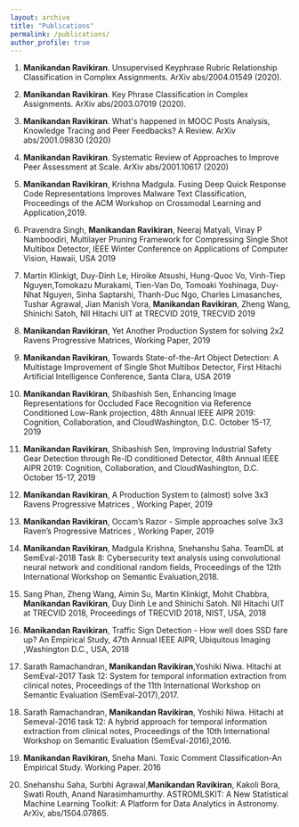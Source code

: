 ```yaml
---
layout: archive
title: "Publications"
permalink: /publications/
author_profile: true
---
```

1. <b>Manikandan Ravikiran</b>. <a href="http://arxiv.org/abs/2004.01549" style="text-decoration: none;">Unsupervised Keyphrase Rubric Relationship Classification in Complex Assignments</a>. ArXiv abs/2004.01549 (2020).

2. <b>Manikandan Ravikiran</b>. <a href="https://arxiv.org/abs/2003.07019" style="text-decoration: none;"> Key Phrase Classification in Complex Assignments</a>. ArXiv abs/2003.07019 (2020).

3. <b>Manikandan Ravikiran</b>. <a href="https://arxiv.org/abs/2001.09830" style="text-decoration: none;">What's happened in MOOC Posts Analysis, Knowledge Tracing and Peer Feedbacks? A Review</a>. ArXiv abs/2001.09830 (2020)

4. <b>Manikandan Ravikiran</b>. <a href="https://arxiv.org/abs/2001.10617" style="text-decoration: none;">Systematic Review of Approaches to Improve Peer Assessment at Scale</a>. ArXiv abs/2001.10617 (2020)

5. <b>Manikandan Ravikiran</b>, Krishna Madgula. <a href="https://dl.acm.org/doi/10.1145/3326459.3329166" style="text-decoration: none;">Fusing Deep Quick Response Code Representations Improves Malware Text Classification</a>, Proceedings of the ACM Workshop on Crossmodal Learning and Application,2019.

6. Pravendra Singh, <b>Manikandan Ravikiran</b>, Neeraj Matyali, Vinay P Namboodiri, <a href="https://arxiv.org/abs/1811.08342" style="text-decoration: none;">Multilayer Pruning Framework for Compressing Single Shot Multibox Detector</a>, IEEE Winter Conference on Applications of Computer Vision, Hawaii, USA 2019

7. Martin Klinkigt, Duy-Dinh Le, Hiroike Atsushi, Hung-Quoc Vo, Vinh-Tiep Nguyen,Tomokazu Murakami, Tien-Van Do, Tomoaki Yoshinaga, Duy-Nhat Nguyen, Sinha Saptarshi, Thanh-Duc Ngo, Charles Limasanches, Tushar Agrawal, Jian Manish Vora,
<b>Manikandan Ravikiran</b>, Zheng Wang, Shinichi Satoh, <a href="https://www-nlpir.nist.gov/projects/tvpubs/tv19.papers/nii_hitachi_uit.pdf" style="text-decoration: none;"> NII Hitachi UIT at TRECVID 2019</a>, TRECVID 2019

8. <b>Manikandan Ravikiran</b>, <a href="https://manikandan-ravikiran.github.io/files/2x2rpm1.pdf" style="text-decoration: none;">Yet Another Production System for solving 2x2 Ravens Progressive Matrices</a>, Working Paper, 2019

9. <b>Manikandan Ravikiran</b>, <a href="https://manikandan-ravikiran.github.io/files/AIconf_ssd.pdf" style="text-decoration: none;">Towards State-of-the-Art Object Detection: A Multistage Improvement of Single Shot Multibox Detector</a>, First Hitachi Artificial Intelligence Conference, Santa Clara, USA 2019

10. <b>Manikandan Ravikiran</b>, Shibashish Sen, <a href="https://manikandan-ravikiran.github.io/files/RCLP.pdf" style="text-decoration: none;">Enhancing Image Representations for Occluded Face Recognition via Reference Conditioned Low-Rank projection</a>, 48th Annual IEEE AIPR 2019: Cognition, Collaboration, and CloudWashington, D.C. October 15-17, 2019

11. <b>Manikandan Ravikiran</b>, Shibashish Sen, <a href="https://manikandan-ravikiran.github.io/files/workersafety.pdf" style="text-decoration: none;">Improving Industrial Safety Gear Detection through Re-ID conditioned Detector</a>, 48th Annual IEEE AIPR 2019: Cognition, Collaboration, and CloudWashington, D.C. October 15-17, 2019

12. <b>Manikandan Ravikiran</b>, <a href="https://manikandan-ravikiran.github.io/files/3x3rpm1.pdf" style="text-decoration: none;"> A Production System to (almost) solve 3x3 Ravens Progressive Matrices </a>, Working Paper, 2019

13. <b>Manikandan Ravikiran</b>, <a href="https://manikandan-ravikiran.github.io/files/3x3rpm2.pdf" style="text-decoration: none;"> Occam’s Razor - Simple
approaches solve 3x3 Raven’s Progressive Matrices </a>, Working Paper, 2019

14. <b>Manikandan Ravikiran</b>, Madgula Krishna, Snehanshu Saha. <a href="https://www.aclweb.org/anthology/S18-1140/" style="text-decoration: none;">TeamDL at SemEval-2018 Task 8: Cybersecurity text analysis using convolutional neural network and conditional random fields</a>, Proceedings of the 12th International Workshop on Semantic Evaluation,2018.

15. Sang Phan, Zheng Wang, Aimin Su, Martin Klinkigt, Mohit Chabbra, <b>Manikandan Ravikiran</b>, Duy Dinh Le and Shinichi Satoh. <a href="https://www-nlpir.nist.gov/projects/tvpubs/tv18.papers/nii_uit_hitachi.pdf" style="text-decoration: none;">NII Hitachi UIT at TRECVID 2018</a>, Proceedings of TRECVID 2018, NIST, USA, 2018

16. <b>Manikandan Ravikiran</b>, <a href="https://ieeexplore.ieee.org/document/8707409" style="text-decoration: none;">Traffic Sign Detection - How well does SSD fare up? An Empirical Study</a>, 47th Annual IEEE AIPR, Ubiquitous Imaging ,Washington D.C., USA, 2018

17. Sarath Ramachandran, <b>Manikandan Ravikiran</b>,Yoshiki Niwa. <a href="https://www.aclweb.org/anthology/S17-2176/" style="text-decoration: none;">Hitachi at SemEval-2017 Task 12: System for temporal information extraction from clinical notes</a>, Proceedings of the 11th International Workshop on Semantic Evaluation (SemEval-2017),2017.

18. Sarath Ramachandran, <b>Manikandan Ravikiran</b>, Yoshiki Niwa. <a href="https://www.aclweb.org/anthology/S16-1191/" style="text-decoration: none;">Hitachi at Semeval-2016 task 12: A hybrid approach for temporal information extraction from clinical notes</a>, Proceedings of the 10th International Workshop on Semantic Evaluation (SemEval-2016),2016.

19. <b>Manikandan Ravikiran</b>, Sneha Mani. <a href="" style="text-decoration: none;">Toxic Comment Classification-An Empirical Study</a>. Working Paper. 2016

20. Snehanshu Saha, Surbhi Agrawal,<b>Manikandan Ravikiran</b>, Kakoli Bora, Swati Routh, Anand Narasimhamurthy. <a href="https://arxiv.org/abs/1504.07865" style="text-decoration: none;">ASTROMLSKIT: A New Statistical Machine Learning Toolkit: A Platform for Data Analytics in Astronomy</a>. ArXiv, abs/1504.07865.
